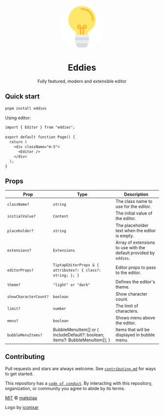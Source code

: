 <p align="center">
  <p align="center">
   <img style="border-radius: 50%;" width="150" height="150" src="./apps/docs/src/public/logo.png" alt="Logo">
  </p>
	<h1 align="center"><b>Eddies</b></h1>
	<p align="center">
	Fully featured, modern and extensible editor
  </p>
</p>

## Quick start

```bash
pnpm install eddies
```

Using editor:

```tsx
import { Editor } from "eddies";

export default function Page() {
  return (
    <div className="m-5">
      <Editor />
    </div>
  );
}
```

## Props

| Prop                  | Type                                                                        | Description                                                       |
| --------------------- | --------------------------------------------------------------------------- | ----------------------------------------------------------------- |
| `className?`          | `string`                                                                    | The class name to use for the editor.                             |
| `initialValue?`       | `Content`                                                                   | The initial value of the editor.                                  |
| `placeholder?`        | `string`                                                                    | The placeholder text when the editor is empty.                    |
| `extensions?`         | `Extensions`                                                                | Array of extensions to use with the default provided by `eddies`. |
| `editorProps?`        | `TiptapEditorProps & { attributes?: { class?: string; }; }`                 | Editor props to pass to the editor.                               |
| `theme?`              | `"light" or "dark"`                                                         | Defines the editor's theme.                                       |
| `showCharacterCount?` | `boolean`                                                                   | Show character count.                                             |
| `limit?`              | `number`                                                                    | The limit of characters.                                          |
| `menu?`               | `boolean`                                                                   | Shows menu above the editor.                                      |
| `bubbleMenuItems?`    | BubbleMenuItem[] or { includeDefault?: boolean; items?: BubbleMenuItem[]; } | Items that will be displayed in bubble menu.                      |

## Contributing

Pull requests and stars are always welcome. See [`contributing.md`](.github/contributing.md) for ways to get started.

This repository has a [`code of conduct`](.github/CODE_OF_CONDUCT.md). By interacting with this repository, organization, or community you agree to abide by its terms.

[MIT][license] © [malezjaa][author]

Logo by [iconixar](https://www.flaticon.com/authors/iconixar)

[license]: license
[author]: https://github.com/malezjaa
